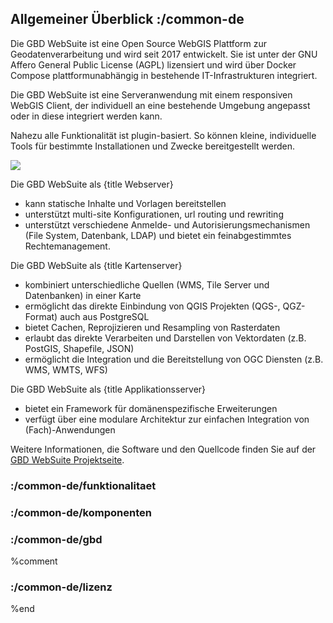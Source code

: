 ## Allgemeiner Überblick :/common-de

Die GBD WebSuite ist eine Open Source WebGIS Plattform zur Geodatenverarbeitung und wird seit 2017 entwickelt. Sie ist unter der GNU Affero General Public License (AGPL) lizensiert und wird über Docker Compose plattformunabhängig in bestehende IT-Infrastrukturen integriert.

Die GBD WebSuite ist eine Serveranwendung mit einem responsiven WebGIS Client, der individuell an eine bestehende Umgebung angepasst oder in diese integriert werden kann. 

Nahezu alle Funktionalität ist plugin-basiert. So können kleine, individuelle Tools für bestimmte Installationen und Zwecke bereitgestellt werden. 

![](uebersicht.png)

Die GBD WebSuite als {title Webserver}

  *  kann statische Inhalte und Vorlagen bereitstellen
  *  unterstützt multi-site Konfigurationen, url routing und rewriting
  *  unterstützt verschiedene Anmelde- und Autorisierungsmechanismen (File System, Datenbank, LDAP) und bietet ein feinabgestimmtes Rechtemanagement.

Die GBD WebSuite als {title Kartenserver}

  *  kombiniert unterschiedliche Quellen (WMS, Tile Server und Datenbanken) in einer Karte
  *  ermöglicht das direkte Einbindung von QGIS Projekten (QGS-, QGZ-Format) auch aus PostgreSQL 
  *  bietet Cachen, Reprojizieren und Resampling von Rasterdaten
  *  erlaubt das direkte Verarbeiten und Darstellen von Vektordaten (z.B. PostGIS, Shapefile, JSON)
  *  ermöglicht die Integration und die Bereitstellung von OGC Diensten (z.B. WMS, WMTS, WFS)

Die GBD WebSuite als {title Applikationsserver}

  *  bietet ein Framework für domänenspezifische Erweiterungen
  *  verfügt über eine modulare Architektur zur einfachen Integration von (Fach)-Anwendungen

Weitere Informationen, die Software und den Quellcode finden Sie auf der [GBD WebSuite Projektseite](https://gbd-websuite.de/).

### :/common-de/funktionalitaet
### :/common-de/komponenten
### :/common-de/gbd
%comment
### :/common-de/lizenz
%end

